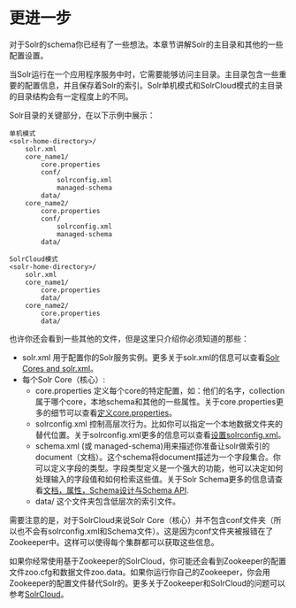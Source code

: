 # 更进一步
对于Solr的schema你已经有了一些想法。本章节讲解Solr的主目录和其他的一些配置设置。

当Solr运行在一个应用程序服务中时，它需要能够访问主目录。主目录包含一些重要的配置信息，并且保存着Solr的索引。Solr单机模式和SolrCloud模式的主目录的目录结构会有一定程度上的不同。

Solr目录的关键部分，在以下示例中展示：
```
单机模式
<solr-home-directory>/
    solr.xml
    core_name1/
        core.properties
        conf/
            solrconfig.xml
            managed-schema
        data/
    core_name2/
        core.properties
        conf/
            solrconfig.xml
            managed-schema
        data/
```
```
SolrCloud模式
<solr-home-directory>/
    solr.xml
    core_name1/
        core.properties
        data/
    core_name2/
        core.properties
        data/
```
也许你还会看到一些其他的文件，但是这里只介绍你必须知道的那些：  
- solr.xml 用于配置你的Solr服务实例。更多关于solr.xml的信息可以查看[Solr Cores and solr.xml]()。  
- 每个Solr Core（核心）:  
    - core.properties 定义每个core的特定配置，如：他们的名字，collection属于哪个core，本地schema和其他的一些属性。关于core.properties更多的细节可以查看[定义core.properties]()。  
    - solrconfig.xml 控制高层次行为。比如你可以指定一个本地数据文件夹的替代位置。关于solrconfig.xml更多的信息可以查看[设置solrconfig.xml]()。  
    - schema.xml (或 managed-schema)用来描述你准备让solr做索引的document（文档）。这个schema将document描述为一个字段集合。你可以定义字段的类型。字段类型定义是一个强大的功能，他可以决定如何处理输入的字段值和如何检索这些值。关于Solr Schema更多的信息请查看[文档，属性，Schema设计与Schema API]().  
    - data/ 这个文件夹包含低层次的索引文件。
    
需要注意的是，对于SolrCloud来说Solr Core（核心）并不包含conf文件夹（所以也不会有solrconfig.xml和Schema文件）。这是因为conf文件夹被报错在了Zookeeper中。这样可以使得每个集群都可以获取这些信息。

如果你经常使用基于Zookeeper的SolrCloud，你可能还会看到Zookeeper的配置文件zoo.cfg和数据文件zoo.data。如果你运行你自己的Zookeeper，你会用Zookeeper的配置文件替代Solr的。更多关于Zookeeper和SolrCloud的问题可以参考[SolrCloud]()。

 